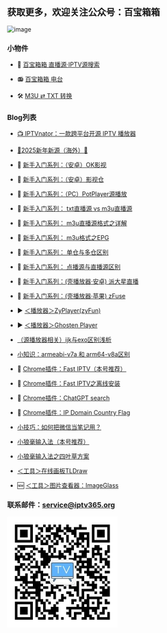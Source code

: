 ## 获取更多，欢迎关注公众号：百宝箱箱
<!-- ## 欢迎关注公众号：百宝箱箱
![image](./assets/GongZhongHao.png) -->
<img src="./assets/GongZhongHao.png" alt="image" width="400" height="auto">

### 小物件

*   🔎 [百宝箱箱 直播源·IPTV源搜索](https://search.iptv365.org) 

*   📻️ [百宝箱箱 电台](https://radio.iptv365.org) 

*   🛠️ [M3U ⇄ TXT 转换](https://convert.iptv365.org) 

### Blog列表
*   [📺 IPTVnator：一款跨平台开源 IPTV 播放器](./docs/025_IPTVnator.md)

*   [🎊2025新年新源（海外）🎊](./docs/008_NewSource.md)

*   🔰 [新手入门系列：（安卓）OK影视](./docs/022_OK_Pro.md)

*   🔰 [新手入门系列：（安卓）影视仓](./docs/017_YingShiCang.md)

*   🔰 [新手入门系列：（PC）PotPlayer源播放](./docs/023_PotPlayer.md)

*   🔰 [新手入门系列： txt直播源 vs m3u直播源](./docs/018_txtm3u.md)

*   🔰 [新手入门系列： m3u直播源格式之详解](./docs/019_m3uDetail.md)

*   🔰 [新手入门系列： m3u格式之EPG](./docs/020_m3uDetail2.md)

*   🔰 [新手入门系列： 单仓与多仓区别](./docs/014_DanCangDuoCang.md)

*   🔰 [新手入门系列： 点播源与直播源区别](./docs/013_DianBoZhiBo.md)

*   🔰 [新手入门系列：(壳播放器·安卓) 派大星直播](./docs/001_paidaxing.md)

*   🔰 [新手入门系列：(壳播放器·苹果) zFuse](./docs/012_zFuse.md)

*   ▶️ [＜播放器＞ZyPlayer(zyFun)](./docs/021_ZyPlayer.md)

*   ▶️ [＜播放器＞Ghosten Player](./docs/016_GhostenPlayer.md)

*   [（源播放器相关）ijk与exo区别浅析](./docs/003_JieMa.md)

*   [小知识：armeabi-v7a 和 arm64-v8a区别](./docs/015_arm.md)

*   🔌 [Chrome插件：Fast IPTV（本号推荐）](./docs/002_FastIPTV.md)

*   🔌 [Chrome插件：Fast IPTV之离线安装](./docs/004_FastIPTV_OfflineInstall.md)

*   🔌 [Chrome插件：ChatGPT search](./docs/007_ChatGPTSearch.md)

*   🔌 [Chrome插件：IP Domain Country Flag](./docs/010_IPDomainCountryFlag.md)

*   [小技巧：如何把微信当笔记用？](./docs/009_Wexin_Biji.md)

*   [小狼毫输入法（本号推荐）](./docs/005_XiaoLangHao.md)

*   [小狼毫输入法之四叶草方案](./docs/006_XiaoLangHao_SYC.md)

*   [＜工具＞在线画板TLDraw](./docs/011_tldraw.md)

*   🆕 [＜工具＞图片查看器：ImageGlass](./docs/024_ImageGlass.md)




### 联系邮件：service@iptv365.org
![image](./assets/BBXX-QR.jpg)
